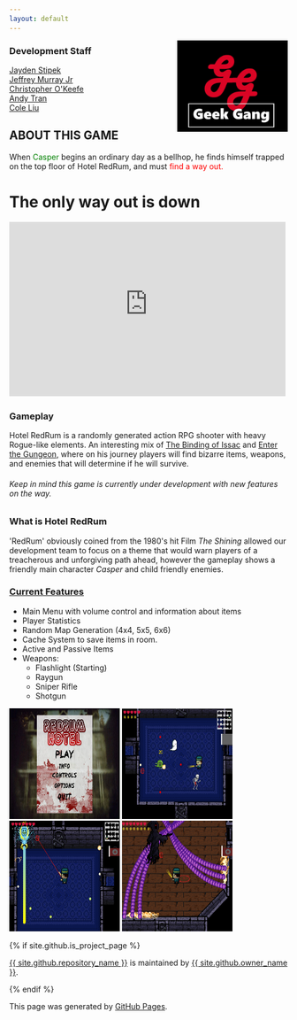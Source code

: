 ```yaml
---
layout: default
---
```

<img src= "./screenshots/logo.jpg" width="200px" style="float:right">

### Development Staff
[Jayden Stipek](https://www.linkedin.com/in/jayden-stipek-aa5460165/)  
[Jeffrey Murray Jr](https://www.linkedin.com/in/jeffmurjr/)  
[Christopher O'Keefe](https://www.linkedin.com/in/chris-o-keefe-a9bba9b7/)  
[Andy Tran](https://www.linkedin.com/in/andy-tran-8968b0170/)  
[Cole Liu](https://www.linkedin.com/in/colezhichen/)  

## ABOUT THIS GAME
When <font color="green">Casper</font> begins an ordinary day as a bellhop, he finds himself trapped on the top floor of Hotel RedRum, and must <font color="red">find a way out.</font>
# The only way out is down
<iframe width="500" height="315" src="https://www.youtube-nocookie.com/embed/IxQwqimojLA" frameborder="0" allow="accelerometer; autoplay; encrypted-media; gyroscope; picture-in-picture" allowfullscreen></iframe>

### Gameplay
Hotel RedRum is a randomly generated action RPG shooter with heavy Rogue-like elements. An interesting mix of [The Binding of Issac](https://store.steampowered.com/app/250900/The_Binding_of_Isaac_Rebirth/) and [Enter the Gungeon](https://store.steampowered.com/app/311690/Enter_the_Gungeon/), where on his journey players will find bizarre items, weapons, and enemies that will determine if he will survive. 
###### Keep in mind this game is currently under development with new features on the way.

### What is Hotel RedRum
'RedRum' obviously coined from the 1980's hit Film _The Shining_ allowed our development team to focus on a theme that would warn players of a treacherous and unforgiving path ahead, however the gameplay shows a friendly main character _Casper_ and child friendly enemies. 

### [Current Features](./gdd.html)
- Main Menu with volume control and information about items
- Player Statistics
- Random Map Generation (4x4, 5x5, 6x6)
- Cache System to save items in room.
- Active and Passive Items
- Weapons:
  - Flashlight (Starting)
  - Raygun
  - Sniper Rifle
  - Shotgun

<img border="0" src="./screenshots/Screenshot_0.png" height="200px" width="200px"/>
<img border="0" src="./screenshots/Screenshot_1.png" height="200px" width="200px"/>
<img border="0" src="./screenshots/Screenshot_2.png" height="200px" width="200px"/>
<img border="0" src="./screenshots/Screenshot_4.png" height="200px" width="200px"/>

{% if site.github.is_project_page %}
    <p class="repo-owner"><a href="{{ site.github.repository_url }}">{{ site.github.repository_name }}</a> is maintained by <a href="{{ site.github.owner_url }}">{{ site.github.owner_name }}</a>.</p>
{% endif %}

<p>This page was generated by <a href="https://pages.github.com">GitHub Pages</a>.</p>
